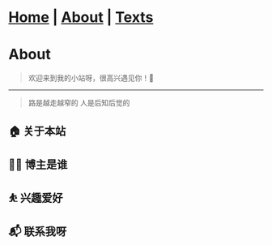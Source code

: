 # [Home](/) |   [About](/about)  |   [Texts](/allTexts)

# About

> 欢迎来到我的小站呀，很高兴遇见你！🤝




---
>路是越走越窄的
人是后知后觉的



## 🏠 关于本站

## 👨‍💻 博主是谁

## ⛹ 兴趣爱好

## 📬 联系我呀
